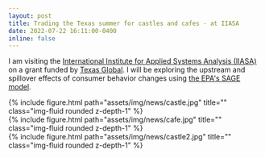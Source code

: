 ```yaml
---
layout: post
title: Trading the Texas summer for castles and cafes - at IIASA
date: 2022-07-22 16:11:00-0400
inline: false
---
```


I am visiting the [International Institute for Applied Systems Analysis (IIASA)](https://iiasa.ac.at/) on a grant funded by [Texas Global](https://global.utexas.edu/). I will be exploring the upstream and spillover effects of consumer behavior changes using [the EPA's SAGE model](https://www.epa.gov/environmental-economics/cge-modeling-regulatory-analysis).


<div class="row">
    <div class="col-sm mt-3 mt-md-0">
        {% include figure.html path="assets/img/news/castle.jpg" title="" class="img-fluid rounded z-depth-1" %}
    </div>
    <div class="col-sm mt-3 mt-md-0">
        {% include figure.html path="assets/img/news/cafe.jpg" title="" class="img-fluid rounded z-depth-1" %}
    </div>
</div>

<div class="row">
    <div class="col-sm mt-3 mt-md-0">
        {% include figure.html path="assets/img/news/castle2.jpg" title="" class="img-fluid rounded z-depth-1" %}
    </div>
</div>